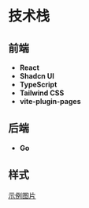 # 技术栈

## 前端
- **React** 
- **Shadcn UI**
- **TypeScript**
- **Tailwind CSS**
- **vite-plugin-pages**

## 后端
- **Go**


## 样式
[示例图片](./images/login.png)
